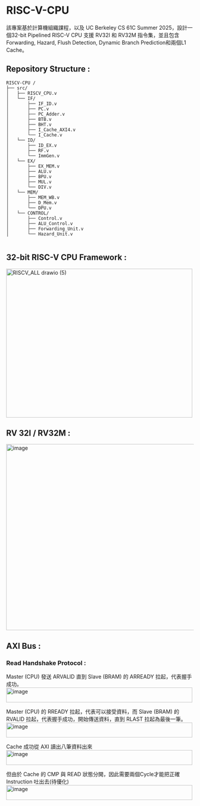 # RISC-V-CPU
該專案基於計算機組織課程，以及 UC Berkeley CS 61C Summer 2025，設計一個32-bit Pipelined RISC-V CPU 支援 RV32I 和 RV32M 指令集，並且包含Forwarding, Hazard, Flush Detection, Dynamic Branch Prediction和兩個L1 Cache。
  
## Repository Structure :
```
RISCV-CPU /
├── src/     
│   ├── RISCV_CPU.v
│   └── IF/
│       ├── IF_ID.v
│       ├── PC.v
│       ├── PC_Adder.v
│       ├── BTB.v
│       ├── BHT.v
│       ├── I_Cache_AXI4.v
│       └── I_Cache.v
│   └── ID/
│       ├── ID_EX.v
│       ├── RF.v
│       └── ImmGen.v
│   └── EX/
│       ├── EX_MEM.v
│       ├── ALU.v
│       ├── BPU.v
│       ├── MUL.v
│       └── DIV.v         
│   └── MEM/
│       ├── MEM_WB.v
│       ├── D_Mem.v
│       └── DPU.v
│   └── CONTROL/
│       ├── Control.v
│       ├── ALU_Control.v
│       ├── Forwarding_Unit.v
│       └── Hazard_Unit.v   
      
```

## 32-bit RISC-V CPU Framework :   
<img width="500" height="400" alt="RISCV_ALL drawio (5)" src="https://github.com/user-attachments/assets/3b634290-4d0c-4b64-bdc3-b66d062d040c" />   

## RV 32I / RV32M :  
<img width="600" height="500" alt="image" src="https://github.com/user-attachments/assets/a9422d66-a458-423a-a5ec-328198ec9eaf" />  

## AXI Bus :  

### Read Handshake Protocol :  
Master (CPU) 發送 ARVALID 直到 Slave (BRAM) 的 ARREADY 拉起，代表握手成功。   
<img width="500" height="40" alt="image" src="https://github.com/user-attachments/assets/af1607de-bbb2-4d10-9745-fa0982f03dc3" />  
  
Master (CPU) 的 RREADY 拉起，代表可以接受資料，而 Slave (BRAM) 的 RVALID 拉起，代表握手成功，開始傳送資料，直到 RLAST 拉起為最後一筆。   
<img width="500" height="40" alt="image" src="https://github.com/user-attachments/assets/84086cba-7fdf-4dcc-912c-b6dc47b0e827" />  
  
Cache 成功從 AXI 讀出八筆資料出來  
<img width="500" height="40" alt="image" src="https://github.com/user-attachments/assets/145e75bf-9079-4474-89c2-1098ba3e4b6c" />  

但由於 Cache 的 CMP 與 READ 狀態分開，因此需要兩個Cycle才能把正確 Instruction 吐出去(待優化)    
<img width="500" height="40" alt="image" src="https://github.com/user-attachments/assets/feb5fe68-6fd2-46ce-b575-b23287d8e5d0" />  


